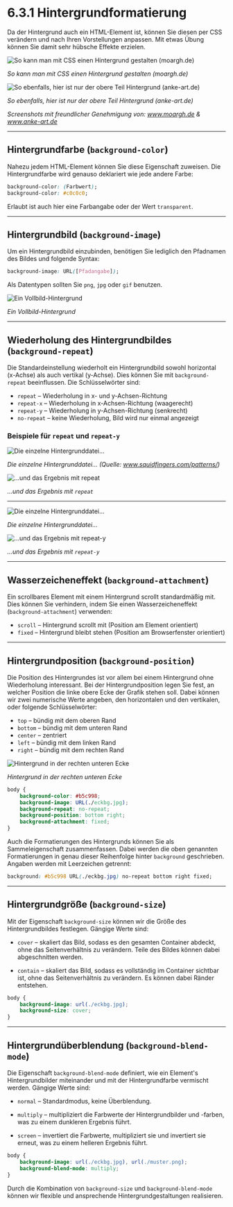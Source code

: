 # 6.3.1 Hintergrundformatierung

Da der Hintergrund auch ein HTML-Element ist, können Sie diesen per CSS verändern und nach Ihren Vorstellungen anpassen. Mit etwas Übung können Sie damit sehr hübsche Effekte erzielen.

![So kann man mit CSS einen Hintergrund gestalten (moargh.de)](media/4_3_bsp_hintergrund1.jpg)

*So kann man mit CSS einen Hintergrund gestalten (moargh.de)*

![So ebenfalls, hier ist nur der obere Teil Hintergrund (anke-art.de)](media/4_3_bsp_hintergrund2.jpg)

*So ebenfalls, hier ist nur der obere Teil Hintergrund (anke-art.de)*

*Screenshots mit freundlicher Genehmigung von: www.moargh.de & www.anke-art.de*

---

## Hintergrundfarbe (`background-color`)

Nahezu jedem HTML-Element können Sie diese Eigenschaft zuweisen. Die Hintergrundfarbe wird genauso deklariert wie jede andere Farbe:

```css
background-color: (Farbwert);
background-color: #c0c0c0;
```

Erlaubt ist auch hier eine Farbangabe oder der Wert `transparent`.

---

## Hintergrundbild (`background-image`)

Um ein Hintergrundbild einzubinden, benötigen Sie lediglich den Pfadnamen des Bildes und folgende Syntax:

```css
background-image: URL([Pfadangabe]);
```

Als Datentypen sollten Sie `png`, `jpg` oder `gif` benutzen.

![Ein Vollbild-Hintergrund](media/4_3_hg.jpg)

*Ein Vollbild-Hintergrund*

---

## Wiederholung des Hintergrundbildes (`background-repeat`)

Die Standardeinstellung wiederholt ein Hintergrundbild sowohl horizontal (x-Achse) als auch vertikal (y-Achse). Dies können Sie mit `background-repeat` beeinflussen. Die Schlüsselwörter sind:

- `repeat` – Wiederholung in x- und y-Achsen-Richtung
- `repeat-x` – Wiederholung in x-Achsen-Richtung (waagerecht)
- `repeat-y` – Wiederholung in y-Achsen-Richtung (senkrecht)
- `no-repeat` – keine Wiederholung, Bild wird nur einmal angezeigt

### Beispiele für `repeat` und `repeat-y`

![Die einzelne Hintergrunddatei...](media/4_3_css_background_tiles.gif)

*Die einzelne Hintergrunddatei... (Quelle: www.squidfingers.com/patterns/)*

![...und das Ergebnis mit `repeat`](media/700px-3.png)

*...und das Ergebnis mit `repeat`*

---
![Die einzelne Hintergrunddatei...](media/4_3_css_background_y.jpg)

*Die einzelne Hintergrunddatei...*

![...und das Ergebnis mit `repeat-y`](media/700px-4.png)

*...und das Ergebnis mit `repeat-y`*


---

## Wasserzeicheneffekt (`background-attachment`)

Ein scrollbares Element mit einem Hintergrund scrollt standardmäßig mit. Dies können Sie verhindern, indem Sie einen Wasserzeicheneffekt (`background-attachment`) verwenden:

- `scroll` – Hintergrund scrollt mit (Position am Element orientiert)
- `fixed` – Hintergrund bleibt stehen (Position am Browserfenster orientiert)

---

## Hintergrundposition (`background-position`)

Die Position des Hintergrundes ist vor allem bei einem Hintergrund ohne Wiederholung interessant. Bei der Hintergrundposition legen Sie fest, an welcher Position die linke obere Ecke der Grafik stehen soll. Dabei können wir zwei numerische Werte angeben, den horizontalen und den vertikalen, oder folgende Schlüsselwörter: 

- `top` – bündig mit dem oberen Rand
- `bottom` – bündig mit dem unteren Rand
- `center` – zentriert
- `left` – bündig mit dem linken Rand
- `right` – bündig mit dem rechten Rand

![Hintergrund in der rechten unteren Ecke](media/4_3_hgposition.jpg)

*Hintergrund in der rechten unteren Ecke*

```css linenums="1"
body {
    background-color: #b5c998;
    background-image: URL(./eckbg.jpg);
    background-repeat: no-repeat;
    background-position: bottom right;
    background-attachment: fixed;
}
```

Auch die Formatierungen des Hintergrunds können Sie als Sammeleigenschaft zusammenfassen. Dabei werden die oben genannten Formatierungen in genau dieser Reihenfolge hinter `background` geschrieben. Angaben werden mit Leerzeichen getrennt:

```css linenums="1"
background: #b5c998 URL(./eckbg.jpg) no-repeat bottom right fixed;
```


---

## Hintergrundgröße (`background-size`)

Mit der Eigenschaft `background-size` können wir die Größe des Hintergrundbildes festlegen. Gängige Werte sind:

- `cover` – skaliert das Bild, sodass es den gesamten Container abdeckt, ohne das Seitenverhältnis zu verändern. Teile des Bildes können dabei abgeschnitten werden.

- `contain` – skaliert das Bild, sodass es vollständig im Container sichtbar ist, ohne das Seitenverhältnis zu verändern. Es können dabei Ränder entstehen.

```css linenums="1"
body {
    background-image: url(./eckbg.jpg);
    background-size: cover;
}
```

---

## Hintergrundüberblendung (`background-blend-mode`)

Die Eigenschaft `background-blend-mode` definiert, wie ein Element's Hintergrundbilder miteinander und mit der Hintergrundfarbe vermischt werden.  Gängige Werte sind:

- `normal` – Standardmodus, keine Überblendung.

- `multiply` – multipliziert die Farbwerte der Hintergrundbilder und -farben, was zu einem dunkleren Ergebnis führt.

- `screen` – invertiert die Farbwerte, multipliziert sie und invertiert sie erneut, was zu einem helleren Ergebnis führt.


```css linenums="1"
body {
    background-image: url(./eckbg.jpg), url(./muster.png);
    background-blend-mode: multiply;
}
```

Durch die Kombination von `background-size` und `background-blend-mode` können wir flexible und ansprechende Hintergrundgestaltungen realisieren. 
